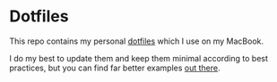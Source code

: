 # Dotfiles

This repo contains my personal [dotfiles](https://en.wikipedia.org/wiki/Hidden_file_and_hidden_directory) which I use on my MacBook.

I do my best to update them and keep them minimal according to best practices, but you can find far better examples [out there](https://github.com/webpro/awesome-dotfiles).
